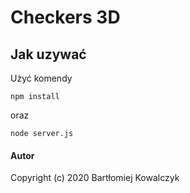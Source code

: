 # Checkers 3D

## Jak uzywać 
  
  Użyć komendy
  ```
  npm install
  ```
  oraz
  ```
  node server.js
  ```
#### Autor

Copyright (c) 2020 Bartłomiej Kowalczyk
